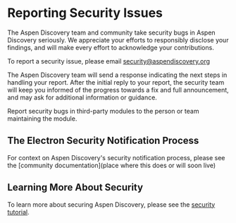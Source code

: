# Reporting Security Issues

The Aspen Discovery team and community take security bugs in Aspen Discovery seriously. We appreciate your efforts to responsibly disclose your findings, and will make every effort to acknowledge your contributions.

To report a security issue, please email security@aspendiscovery.org

The Aspen Discovery team will send a response indicating the next steps in handling your report. After the initial reply to your report, the security team will keep you informed of the progress towards a fix and full announcement, and may ask for additional information or guidance.

Report security bugs in third-party modules to the person or team maintaining the module.
## The Electron Security Notification Process

For context on Aspen Discovery's security notification process, please see the [community documentation](place where this does or will soon live)

## Learning More About Security

To learn more about securing Aspen Discovery, please see the [security tutorial](wherever_that_lives).
